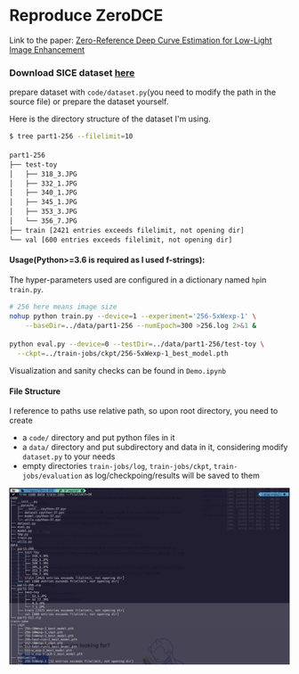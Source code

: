 # Reproduce ZeroDCE

Link to the paper: [Zero-Reference Deep Curve Estimation for Low-Light Image Enhancement](https://arxiv.org/abs/2001.06826)





### Download SICE dataset [here](https://github.com/csjcai/SICE) 

prepare dataset with `code/dataset.py`(you need to modify the path in the source file) or prepare the dataset yourself.



Here is the directory structure of the dataset I'm using.

```bash
$ tree part1-256 --filelimit=10     

part1-256
├── test-toy
│   ├── 318_3.JPG
│   ├── 332_1.JPG
│   ├── 340_1.JPG
│   ├── 345_1.JPG
│   ├── 353_3.JPG
│   └── 356_7.JPG
├── train [2421 entries exceeds filelimit, not opening dir]
└── val [600 entries exceeds filelimit, not opening dir]
```



#### Usage(Python>=3.6 is required as I used f-strings):

The hyper-parameters used are configured in a dictionary named `hp`in `train.py`.

```bash
# 256 here means image size
nohup python train.py --device=1 --experiment='256-5xWexp-1' \
    --baseDir=../data/part1-256 --numEpoch=300 >256.log 2>&1 &

python eval.py --device=0 --testDir=../data/part1-256/test-toy \
  --ckpt=../train-jobs/ckpt/256-5xWexp-1_best_model.pth 
```

Visualization and sanity checks can be found in `Demo.ipynb`



#### File Structure

I reference to paths use relative path, so upon root directory, you need to create

*  a `code/` directory and put python files in it
* a `data/` directory and put subdirectory and data in it, considering modify `dataset.py` to your needs
* empty directories `train-jobs/log`,  `train-jobs/ckpt`, `train-jobs/evaluation` as log/checkpoing/results will be saved to them

![image-20200503001251677](docs/file-structure.png)

